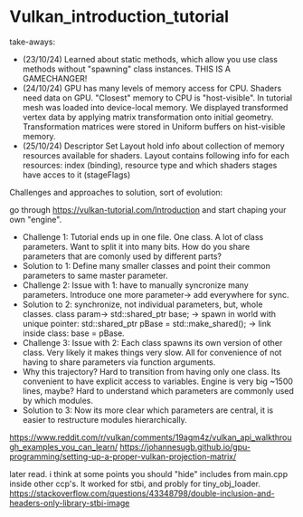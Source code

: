 # Vulkan_introduction_tutorial

take-aways:
* (23/10/24) Learned about static methods, which allow you use class methods without "spawning" class instances. THIS IS A GAMECHANGER!
* (24/10/24) GPU has many levels of memory access for CPU. Shaders need data on GPU. "Closest" memory to CPU is "host-visible". In tutorial mesh was loaded into device-local memory. We displayed transformed vertex data by applying matrix transformation onto initial geometry. Transformation matrices were stored in Uniform buffers on hist-visible memory.
* (25/10/24) Descriptor Set Layout hold info about collection of memory resources available for shaders. Layout contains following info for each resources: index (binding), resource type and which shaders stages have acces to it (stageFlags)

Challenges and approaches to solution, sort of evolution:

go through https://vulkan-tutorial.com/Introduction and start chaping your own "engine".

*   Challenge 1: Tutorial ends up in one file. One class. A lot of class parameters. Want to split it into many bits. How do you share parameters that are comonly used by different parts?
*   Solution to 1: Define many smaller classes and point their common parameters to same master parameter.
*   Challenge 2: Issue with 1: have to manually syncronize many parameters. Introduce one more parameter-> add everywhere for sync.
*   Solution to 2: synchronize, not individual parameters, but, whole classes.
    class param-> std::shared_ptr<BaseEnvironment> base; -> spawn in world with unique pointer: std::shared_ptr<BaseEnvironment> pBase = std::make_shared<BaseEnvironment>(); -> link inside class: base = pBase.
*   Challenge 3: Issue with 2: Each class spawns its own version of other class. Very likely it makes things very slow. All for convenience of not having to share parameters via function arguments.
*   Why this trajectory? Hard to transition from having only one class. Its convenient to have explicit access to variables. Engine is very big ~1500 lines, maybe? Hard to understand which parameters are commonly used by which modules.
*   Solution to 3: Now its more clear which parameters are central, it is easier to restructure modules hierarchically. 

https://www.reddit.com/r/vulkan/comments/19agm4z/vulkan_api_walkthrough_examples_you_can_learn/
https://johannesugb.github.io/gpu-programming/setting-up-a-proper-vulkan-projection-matrix/

later read. i think at some points you should "hide" includes from main.cpp inside other ccp's.
It worked for stbi, and probly for tiny_obj_loader.
https://stackoverflow.com/questions/43348798/double-inclusion-and-headers-only-library-stbi-image


